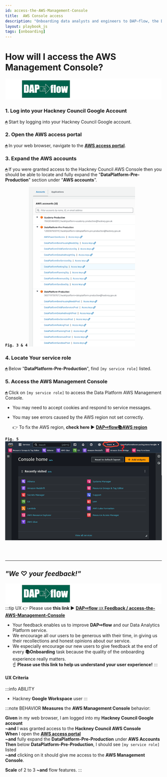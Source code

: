 ```yaml
---
id: access-the-AWS-Management-Console
title:  AWS Console access
description: "Onboarding data analysts and engineers to DAP⇨flow, the Data Analytics Platform Airflow integration."
layout: playbook_js
tags: [onboarding]
---
```


#  How will I access the AWS Management Console?
![DAP⇨flow](../images/DAPairflowFLOWleft.png)  

### 1. Log into your Hackney Council Google Account
**`🖱`** Start by logging into your Hackney Council Google account.

### 2. Open the AWS access portal
**`🖱`** In your web browser, navigate to the **[AWS access portal](https://d-936715b9ec.awsapps.com/start\#/)**.

### 3. Expand the AWS accounts
**`🖱`** If you were granted access to the Hackney Council AWS Console then you should be able to locate and fully expand the "**DataPlatform-Pre-Production**" section under “**AWS accounts**”.  

**`Fig. 3 & 4`** ![Fig. 3 & 4](../images/access-the-AWS-Management-Console-three-four.png)

### 4. Locate Your service role
**`🖱`** Below "**DataPlatform-Pre-Production**", find `[my service role]` listed.

### 5. Access the AWS Management Console
**`🖱`** Click on `[my service role]` to access the Data Platform AWS Management Console.  
   * You may need to accept cookies and respond to service messages.  
   * You may see errors caused by the AWS region not set correctly.  

      👉 To fix the AWS region, **check here ►** **[DAP⇨flow📚AWS region](../onboarding/access-the-AWS-region)** 

**`Fig. 5`** ![Fig. 5](../images/access-the-AWS-Management-Console-five.png)  

<br> 
</br>  

---

## ***"We* ♡ *your feedback!"***
![DAP⇨flow](../images/DAPairflowFLOWleft.png)  
:::tip UX
👉 Please use **this link ►** [**DAP⇨flow** `UX` **Feedback / access-the-AWS-Management-Console**](https://docs.google.com/forms/d/e/1FAIpQLSfCAYaKcZDJPzdhVZGno2R7Xzb36UzYU1FdC0W0YcOLXlLGag/viewform?usp=pp_url&entry.339550210=access-the-AWS-Management-Console)  
- Your feedback enables us to improve **DAP⇨flow** and our Data Analytics Platform service.  
- We encourage all our users to be generous with their time, in giving us their recollections and honest opinions about our service.  
- We especially encourage our new users to give feedback at the end of every **📚Onboarding** task because the quality of the onboarding experience really matters.  
☝ **Please use this link to help us understand your user experience!**
:::

#### UX Criteria
:::info ABILITY
* Hackney **Google Workspace** user 
:::

:::note BEHAVIOR
**Measures** the **AWS Management Console** behavior:  

**Given** in my web browser, I am logged into my **Hackney Council Google account**  
**~and** I was granted access to the **Hackney Council AWS Console**  
**When** I open the [**AWS access portal**](https://d-936715b9ec.awsapps.com/start\#/)  
**~and** fully expand the **DataPlatform-Pre-Production** under **AWS Accounts**  
**Then** below **DataPlatform-Pre-Production**, I should see `[my service role]` listed  
**~and** clicking on it should give me access to the **AWS Management Console**.  

**Scale** of 2 to 3 **~and** flow features.
:::
